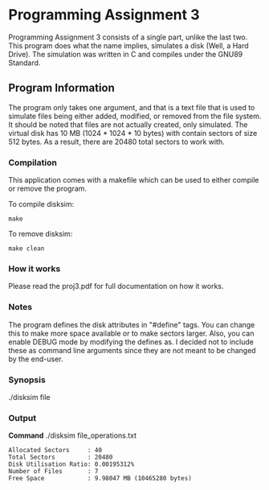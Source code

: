 # Programming Assignment 3

Programming Assignment 3 consists of a single part, unlike the last two. This program does what the name implies, simulates a disk (Well, a Hard Drive). The simulation was written in C and compiles under the GNU89 Standard.

## Program Information
The program only takes one argument, and that is a text file that is used to simulate files being either added, modified, or removed from the file system. It should be noted that files are not actually created, only simulated. The virtual disk has 10 MB (1024 * 1024 * 10 bytes) with contain sectors of size 512 bytes. As a result, there are 20480 total sectors to work with.

### Compilation
This application comes with a makefile which can be used to either compile or remove the program.

To compile disksim:
```
make
```

To remove disksim:
```
make clean
```

### How it works
Please read the proj3.pdf for full documentation on how it works.

### Notes
The program defines the disk attributes in "\#define" tags. You can change this to make more space available or to make sectors larger. Also, you can enable DEBUG mode by modifying the defines as. I decided not to include these as command line arguments since they are not meant to be changed by the end-user.

### Synopsis
./disksim file

### Output

**Command** ./disksim file\_operations.txt

```
Allocated Sectors     : 40
Total Sectors         : 20480
Disk Utilisation Ratio: 0.00195312%
Number of Files       : 7
Free Space            : 9.98047 MB (10465280 bytes)
```
